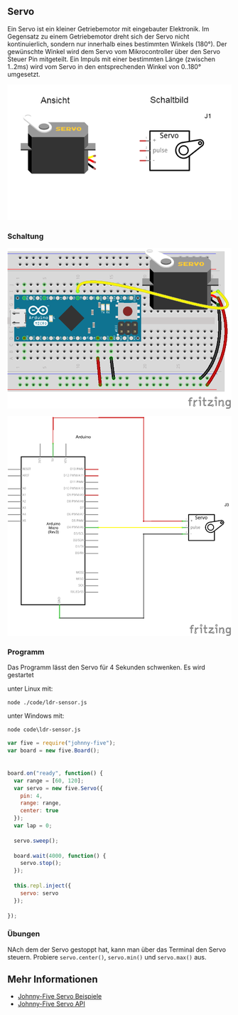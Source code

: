## Servo

Ein Servo ist ein kleiner Getriebemotor mit eingebauter Elektronik. Im Gegensatz zu einem Getriebemotor dreht sich der Servo nicht kontinuierlich, sondern nur innerhalb eines bestimmten Winkels (180°). Der gewünschte Winkel wird dem Servo vom Mikrocontroller über den Servo Steuer Pin  mitgeteilt. Ein Impuls mit einer bestimmten Länge (zwischen 1..2ms)  wird vom Servo in den entsprechenden Winkel von 0..180° umgesetzt.

![Servo](../../images/parts/servo.png "Servo")

### Schaltung

![Verdrahtung](../../images/circ/servo_Steckplatine.png "Verdrahtung")

![Schaltplan](../../images/circ/servo_Schaltplan.png "Schaltplan")

### Programm

Das Programm lässt den Servo für 4 Sekunden schwenken. Es wird gestartet

unter Linux mit: 

```
node ./code/ldr-sensor.js
```

unter Windows mit:

```
node code\ldr-sensor.js
```

```javascript
var five = require("johnny-five");
var board = new five.Board();
 

board.on("ready", function() {
  var range = [60, 120];   
  var servo = new five.Servo({
    pin: 4,
    range: range,
    center: true 
  });
  var lap = 0;

  servo.sweep();

  board.wait(4000, function() {
    servo.stop();
  });
  
  this.repl.inject({
    servo: servo
  });

});
```

### Übungen

NAch dem der Servo gestoppt hat, kann man über das Terminal den Servo steuern. Probiere ```servo.center()```, ```servo.min()``` und ```servo.max()``` aus.

## Mehr Informationen

* [Johnny-Five Servo Beispiele](http://johnny-five.io/examples/servo/)
* [Johnny-Five Servo API](http://johnny-five.io/api/servo)
